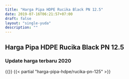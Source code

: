 ```yaml
---
title: "Harga Pipa HDPE Rucika Black PN 12.5"
date: 2019-07-16T06:21:57+07:00
draft: false
layout: "single-yuda"
description: ""
---
```


## Harga Pipa HDPE Rucika Black PN 12.5
### Update harga terbaru 2020
{{<kontak-button-yuda>}}
{{< partial "harga-pipa-hdpe/rucika-pn-125" >}}
